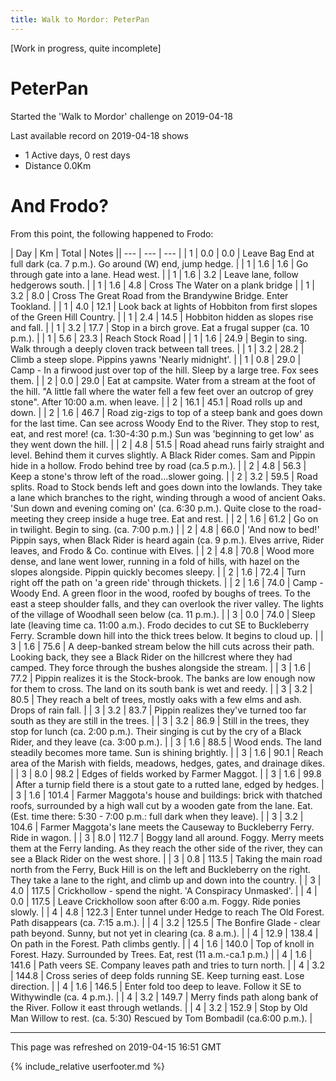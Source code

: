```yaml
---
title: Walk to Mordor: PeterPan
---
```


\[Work in progress, quite incomplete\]

# PeterPan

Started the 'Walk to Mordor' challenge on 2019-04-18

Last available record on 2019-04-18 shows
* 1 Active days, 0 rest days
* Distance 0.0Km

# And Frodo?
From this point, the following happened to Frodo:

| Day | Km | Total | Notes || --- | --- | --- |
| 1 | 0.0 | 0.0 | Leave Bag End at full dark (ca. 7 p.m.). Go around (W) end, jump hedge. |
| 1 | 1.6 | 1.6 | Go through gate into a lane. Head west. |
| 1 | 1.6 | 3.2 | Leave lane, follow hedgerows south. |
| 1 | 1.6 | 4.8 | Cross The Water on a plank bridge |
| 1 | 3.2 | 8.0 | Cross The Great Road from the Brandywine Bridge. Enter Tookland. |
| 1 | 4.0 | 12.1 | Look back at lights of Hobbiton from first slopes of the Green Hill Country. |
| 1 | 2.4 | 14.5 | Hobbiton hidden as slopes rise and fall. |
| 1 | 3.2 | 17.7 | Stop in a birch grove. Eat a frugal supper (ca. 10 p.m.). |
| 1 | 5.6 | 23.3 | Reach Stock Road |
| 1 | 1.6 | 24.9 | Begin to sing. Walk through a deeply cloven track between tall trees. |
| 1 | 3.2 | 28.2 | Climb a steep slope. Pippins yawns 'Nearly midnight'. |
| 1 | 0.8 | 29.0 | Camp - In a firwood just over top of the hill. Sleep by a large tree. Fox sees them. |
| 2 | 0.0 | 29.0 | Eat at campsite. Water from a stream at the foot of the hill. "A little fall where the water fell a few feet over an outcrop of grey stone". After 10:00 a.m. when leave. |
| 2 | 16.1 | 45.1 | Road rolls up and down. |
| 2 | 1.6 | 46.7 | Road zig-zigs to top of a steep bank and goes down for the last time. Can see across Woody End to the River. They stop to rest, eat, and rest more! (ca. 1:30-4:30 p.m.) Sun was 'beginning to get low' as they went down the hill. |
| 2 | 4.8 | 51.5 | Road ahead runs fairly straight and level. Behind them it curves slightly. A Black Rider comes. Sam and Pippin hide in a hollow. Frodo behind tree by road (ca.5 p.m.). |
| 2 | 4.8 | 56.3 | Keep a stone's throw left of the road...slower going. |
| 2 | 3.2 | 59.5 | Road splits. Road to Stock bends left and goes down into the lowlands. They take a lane which branches to the right, winding through a wood of ancient Oaks. 'Sun down and evening coming on' (ca. 6:30 p.m.). Quite close to the road-meeting they creep inside a huge tree. Eat and rest. |
| 2 | 1.6 | 61.2 | Go on in twilight. Begin to sing. (ca. 7:00 p.m.) |
| 2 | 4.8 | 66.0 | 'And now to bed!' Pippin says, when Black Rider is heard again (ca. 9 p.m.). Elves arrive, Rider leaves, and Frodo & Co. continue with Elves. |
| 2 | 4.8 | 70.8 | Wood more dense, and lane went lower, running in a fold of hills, with hazel on the slopes alongside. Pippin quickly becomes sleepy. |
| 2 | 1.6 | 72.4 | Turn right off the path on 'a green ride' through thickets. |
| 2 | 1.6 | 74.0 | Camp - Woody End. A green floor in the wood, roofed by boughs of trees. To the east a steep shoulder falls, and they can overlook the river valley. The lights of the village of Woodhall seen below (ca. 11 p.m.). |
| 3 | 0.0 | 74.0 | Sleep late (leaving time ca. 11:00 a.m.). Frodo decides to cut SE to Buckleberry Ferry. Scramble down hill into the thick trees below. It begins to cloud up. |
| 3 | 1.6 | 75.6 | A deep-banked stream below the hill cuts across their path. Looking back, they see a Black Rider on the hillcrest where they had camped. They force through the bushes alongside the stream. |
| 3 | 1.6 | 77.2 | Pippin realizes it is the Stock-brook. The banks are low enough now for them to cross. The land on its south bank is wet and reedy. |
| 3 | 3.2 | 80.5 | They reach a belt of trees, mostly oaks with a few elms and ash. Drops of rain fall. |
| 3 | 3.2 | 83.7 | Pippin realizes they've turned too far south as they are still in the trees. |
| 3 | 3.2 | 86.9 | Still in the trees, they stop for lunch (ca. 2:00 p.m.). Their singing is cut by the cry of a Black Rider, and they leave (ca. 3:00 p.m.). |
| 3 | 1.6 | 88.5 | Wood ends. The land steadily becomes more tame. Sun is shining brightly. |
| 3 | 1.6 | 90.1 | Reach area of the Marish with fields, meadows, hedges, gates, and drainage dikes. |
| 3 | 8.0 | 98.2 | Edges of fields worked by Farmer Maggot. |
| 3 | 1.6 | 99.8 | After a turnip field there is a stout gate to a rutted lane, edged by hedges.     |
| 3 | 1.6 | 101.4 | Farmer Maggota's house and buildings: brick with thatched roofs, surrounded by a high wall cut by a wooden gate from the lane. Eat. (Est. time there: 5:30 - 7:00 p.m.: full dark when they leave). |
| 3 | 3.2 | 104.6 | Farmer Maggota's lane meets the Causeway to Buckleberry Ferry. Ride in wagon. |
| 3 | 8.0 | 112.7 | Boggy land all around. Foggy. Merry meets them at the Ferry landing. As they reach the other side of the river, they can see a Black Rider on the west shore. |
| 3 | 0.8 | 113.5 | Taking the main road north from the Ferry, Buck Hill is on the left and Buckleberry on the right. They take a lane to the right, and climb up and down into the country. |
| 3 | 4.0 | 117.5 | Crickhollow - spend the night. 'A Conspiracy Unmasked'. |
| 4 | 0.0 | 117.5 | Leave Crickhollow soon after 6:00 a.m. Foggy. Ride ponies slowly. |
| 4 | 4.8 | 122.3 | Enter tunnel under Hedge to reach The Old Forest. Path disappears (ca. 7:15 a.m.). |
| 4 | 3.2 | 125.5 | The Bonfire Glade - clear path beyond. Sunny, but not yet in clearing (ca. 8 a.m.). |
| 4 | 12.9 | 138.4 | On path in the Forest. Path climbs gently. |
| 4 | 1.6 | 140.0 | Top of knoll in Forest. Hazy. Surrounded by Trees. Eat, rest (11 a.m.-ca.1 p.m.) |
| 4 | 1.6 | 141.6 | Path veers SE. Company leaves path and tries to turn north. |
| 4 | 3.2 | 144.8 | Cross series of deep folds running SE. Keep turning east. Lose direction. |
| 4 | 1.6 | 146.5 | Enter fold too deep to leave. Follow it SE to Withywindle (ca. 4 p.m.). |
| 4 | 3.2 | 149.7 | Merry finds path along bank of the River. Follow it east through wetlands. |
| 4 | 3.2 | 152.9 | Stop by Old Man Willow to rest. (ca. 5:30) Rescued by Tom Bombadil (ca.6:00 p.m.). |


---
This page was refreshed on 2019-04-15 16:51 GMT

{% include_relative userfooter.md %}
